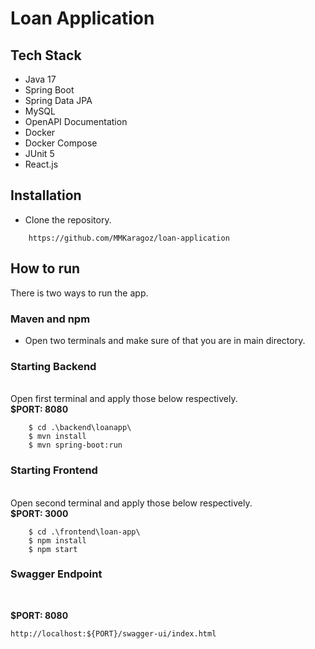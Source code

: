 # Loan Application

## Tech Stack

- Java 17
- Spring Boot
- Spring Data JPA
- MySQL
- OpenAPI Documentation
- Docker
- Docker Compose
- JUnit 5
- React.js

## Installation

- Clone the repository. <br>

```
    https://github.com/MMKaragoz/loan-application
```

## How to run

There is two ways to run the app.

### <b> Maven and npm </b>

- Open two terminals and make sure of that you are in main directory.

### Starting Backend

<br>
Open first terminal and apply those below respectively. <br>
<b>$PORT: 8080</b>

```ssh
    $ cd .\backend\loanapp\
    $ mvn install
    $ mvn spring-boot:run
```

### Starting Frontend

<br>
Open second terminal and apply those below respectively. <br>
<b>$PORT: 3000 </b>

```ssh
    $ cd .\frontend\loan-app\
    $ npm install
    $ npm start
```

### Swagger Endpoint

<br>

<b>$PORT: 8080</b>

```
http://localhost:${PORT}/swagger-ui/index.html
```

